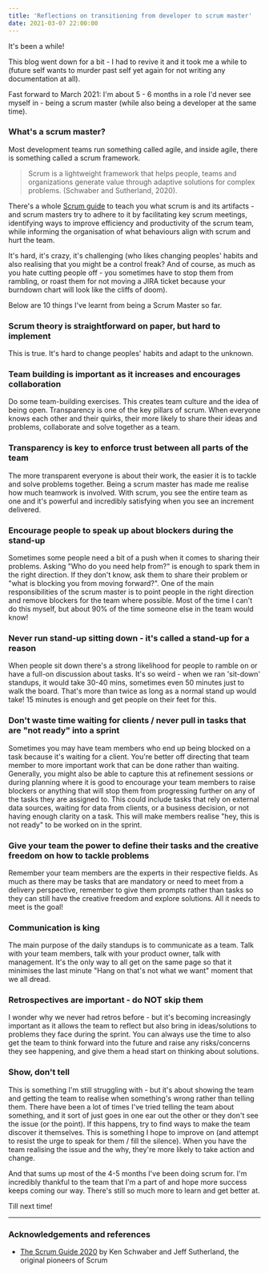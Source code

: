```yaml
---
title: 'Reflections on transitioning from developer to scrum master'
date: 2021-03-07 22:00:00
---
```


It's been a while!

This blog went down for a bit - I had to revive it and it took me a while to (future self wants to murder past self yet again for not writing any documentation at all).

Fast forward to March 2021: I'm about 5 - 6 months in a role I'd never see myself in - being a scrum master (while also being a developer at the same time).

### What's a scrum master?

Most development teams run something called agile, and inside agile, there is something called a scrum framework.

> Scrum is a lightweight framework that helps people, teams and organizations generate value through adaptive solutions for complex problems. (Schwaber and Sutherland, 2020).

There's a whole [Scrum guide](https://scrumguides.org/scrum-guide.html) to teach you what scrum is and its artifacts - and scrum masters try to adhere to it by facilitating key scrum meetings, identifying ways to improve
efficiency and productivity of the scrum team, while informing the organisation of what behaviours align with scrum and hurt the team.

It's hard, it's crazy, it's challenging (who likes changing peoples' habits and also realising that you might be a control freak? And of course,
as much as you hate cutting people off - you sometimes have to stop them from rambling,
or roast them for not moving a JIRA ticket because your burndown chart will look like the cliffs of doom).

Below are 10 things I've learnt from being a Scrum Master so far.

### Scrum theory is straightforward on paper, but hard to implement

This is true. It's hard to change peoples' habits and adapt to the unknown.

### Team building is important as it increases and encourages collaboration

Do some team-building exercises. This creates team culture and the idea of being open. Transparency is one of the key pillars of scrum. When
everyone knows each other and their quirks, their more likely to share their ideas and problems, collaborate and solve together as a team.

### Transparency is key to enforce trust between all parts of the team

The more transparent everyone is about their work, the easier it is to
tackle and solve problems together. Being a scrum master has made me realise
how much teamwork is involved. With scrum, you see the entire team as one and it's powerful
and incredibly satisfying when you see an increment delivered.

### Encourage people to speak up about blockers during the stand-up

Sometimes some people need a bit of a push when it comes to sharing their problems.
Asking "Who do you need help from?" is enough to spark them in the right direction. If they don't know, ask them to share their problem or "what is blocking you from moving forward?".
One of the main responsibilities of the scrum master is to point people in the right direction and remove blockers for the team where possible. Most of the time I can't do this myself, but about 90% of the time someone else in the team would know!

### Never run stand-up sitting down - it's called a stand-up for a reason

When people sit down there's a strong likelihood for people to ramble on or have a full-on discussion about tasks. It's so weird - when we ran 'sit-down' standups, it would take 30-40 mins, sometimes even 50 minutes just to walk the board. That's more than twice as long as a normal stand up would take! 15 minutes is enough and get people on their feet for this.

### Don't waste time waiting for clients / never pull in tasks that are "not ready" into a sprint

Sometimes you may have team members who end up being blocked on a task because it's waiting for a client. You're better off directing that team member to more important work that can be done rather than waiting. Generally, you might also be able to capture this at refinement sessions or during planning where it is good to encourage your team members to raise blockers or anything that will stop them from progressing further on any of the tasks they are assigned to. This could include tasks that rely on external data sources, waiting for data from clients, or a business decision, or not having enough clarity on a task. This will make members realise "hey, this is not ready" to be worked on in the sprint.

### Give your team the power to define their tasks and the creative freedom on how to tackle problems

Remember your team members are the experts in their respective fields. As much as there may be tasks that are mandatory or need to meet from a delivery perspective, remember to give them prompts rather than tasks so they can still have the creative freedom and explore solutions. All it needs to meet is the goal!

### Communication is king

The main purpose of the daily standups is to communicate as a team. Talk with your team members, talk with your product owner, talk with management. It's the only way to all get on the same page so that it minimises the last minute "Hang on that's not what we want" moment that we all dread.

### Retrospectives are important - do NOT skip them

I wonder why we never had retros before - but it's becoming increasingly important as it allows the team to reflect but also bring in ideas/solutions to problems they face during the sprint. You can always use the time to also get the team to think forward into the future and raise any risks/concerns they see happening, and give them a head start on thinking about solutions.

### Show, don't tell

This is something I'm still struggling with - but it's about showing the team and getting the team to realise when something's wrong rather than telling them. There have been a lot of times I've tried telling the team about something, and it sort of just goes in one ear out the other or they don't see the issue (or the point).
If this happens, try to find ways to make the team discover it themselves. This is something I hope to improve on (and attempt to resist the urge to speak for them / fill the silence). When you have the team realising the issue and the why, they're more likely to take action and change.

And that sums up most of the 4-5 months I've been doing scrum for. I'm incredibly thankful to the team that I'm a part of and hope more success keeps coming our way. There's still so much more to learn and get better at.

Till next time!

---

### Acknowledgements and references

- [The Scrum Guide 2020](https://scrumguides.org/scrum-guide.html) by Ken Schwaber and Jeff Sutherland, the original pioneers of Scrum
